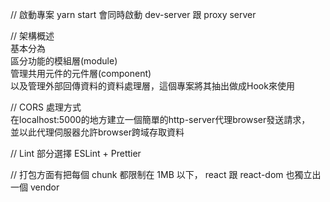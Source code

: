 // 啟動專案 yarn start 會同時啟動 dev-server 跟 proxy server

// 架構概述 <br />
基本分為 <br />
區分功能的模組層(module) <br />
管理共用元件的元件層(component)<br />
以及管理外部回傳資料的資料處理層，這個專案將其抽出做成Hook來使用<br />

// CORS 處理方式 <br />
在localhost:5000的地方建立一個簡單的http-server代理browser發送請求， <br />
並以此代理伺服器允許browser跨域存取資料

// Lint 部分選擇 ESLint + Prettier

// 打包方面有把每個 chunk 都限制在 1MB 以下， react 跟 react-dom 也獨立出一個 vendor